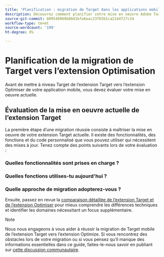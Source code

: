 ```yaml
---
title: 'Planification : migration de Target dans les applications mobiles de l’extension Target vers l’extension Optimiser'
description: Découvrez comment planifier votre mise en oeuvre Adobe Target d’at.js 2.x au SDK Web Adobe Experience Platform.
source-git-commit: 009548969b88d1bfa6eac23f65b1ca2144f27c34
workflow-type: tm+mt
source-wordcount: '199'
ht-degree: 0%

---
```


# Planification de la migration de Target vers l’extension Optimisation

Avant de mettre à niveau Target de l’extension Target vers l’extension Optimiser de votre application mobile, vous devez évaluer votre mise en oeuvre actuelle.

## Évaluation de la mise en oeuvre actuelle de l’extension Target

La première étape d’une migration réussie consiste à maîtriser la mise en oeuvre de votre extension Target actuelle. Il existe des fonctionnalités, des fonctions et du code personnalisé que vous pouvez utiliser qui nécessitent des mises à jour. Tenez compte des points suivants lors de votre évaluation :

### Quelles fonctionnalités sont prises en charge ?

<!--Platform Web SDK is under continuous active development and features and enhancements are added regularly. As you evaluate your current at.js implementation, refer to the [supported use cases](https://github.com/orgs/adobe/projects/18/views/1) page for the latest information.-->

### Quelles fonctions utilises-tu aujourd&#39;hui ?

<!--Platform Web SDK is a new library that consolidates all Adobe solutions for the websites into a single SDK. This enables tighter integration and enables new capabilities unique to Adobe Experience Platform. However, this also means at.js functions are not backwards compatible with Platform Web SDK. As you evaluate your current implementation, make note of the following:

- at.js functions such as `getOffer()` and `applyOffer()`
- Modifications to Target's global settings
- Integration with Adobe Analytics
- Use of a flicker mitigation script
- Use of response tokens
- Use of mbox, profile, and entity parameters
- Custom code unique to your implementation-->

### Quelle approche de migration adopterez-vous ?

<!--Once you have revisited your at.js implementation, you need to determine a migration approach. There are two options:

- Migrate all Adobe applications at once across the entire site
- Migrate on a page-by-page basis

Because Platform Web SDK combines and enables multiple Adobe applications, you must coordinate the Target migration of other Adobe applications like Analytics and Audience Manager. All Adobe libraries on a given page should be migrated at the same time. A mixed implementation of Platform Web SDK for Target and AppMeasurement for Analytics on a particular page is not supported. However, a mixed implementation across different pages is supported, for example Platform Web SDK on page A, and at.js with AppMeasurement on page B.

As you migrate, you should plan on following your company's process for testing and releasing new code and use things like development, qa, and staging environments before you release to production.-->

<!--
>[!CAUTION]
>
>Redirect offers are not supported in page-by-page migrations if redirecting from a page with one library to a page with a different library
-->


Ensuite, passez en revue la [comparaison détaillée de l’extension Target et de l’extension Optimiser](detailed-comparison.md) pour mieux comprendre les différences techniques et identifier les domaines nécessitant un focus supplémentaire.

>[!NOTE]
>
>Nous nous engageons à vous aider à réussir la migration de Target mobile de l’extension Target vers l’extension Optimize. Si vous rencontrez des obstacles lors de votre migration ou si vous pensez qu’il manque des informations essentielles dans ce guide, faites-le-nous savoir en publiant sur [cette discussion communautaire](https://experienceleaguecommunities.adobe.com/t5/adobe-experience-platform-data/tutorial-discussion-migrate-target-from-at-js-to-web-sdk/m-p/575587#M463).
